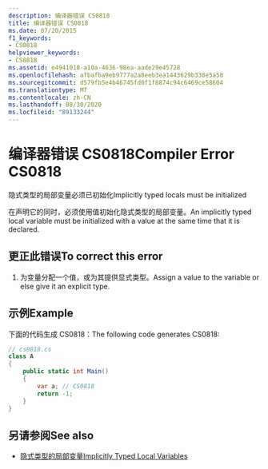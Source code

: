 ```yaml
---
description: 编译器错误 CS0818
title: 编译器错误 CS0818
ms.date: 07/20/2015
f1_keywords:
- CS0818
helpviewer_keywords:
- CS0818
ms.assetid: e4941018-a10a-4636-98ea-aade29e45728
ms.openlocfilehash: afbafba9eb9777a2a8eeb3ea1443629b338e5a58
ms.sourcegitcommit: d579fb5e4b46745fd0f1f8874c94c6469ce58604
ms.translationtype: MT
ms.contentlocale: zh-CN
ms.lasthandoff: 08/30/2020
ms.locfileid: "89133244"
---
```

# <a name="compiler-error-cs0818"></a><span data-ttu-id="8b5ec-103">编译器错误 CS0818</span><span class="sxs-lookup"><span data-stu-id="8b5ec-103">Compiler Error CS0818</span></span>
<span data-ttu-id="8b5ec-104">隐式类型的局部变量必须已初始化</span><span class="sxs-lookup"><span data-stu-id="8b5ec-104">Implicitly typed locals must be initialized</span></span>  
  
 <span data-ttu-id="8b5ec-105">在声明它的同时，必须使用值初始化隐式类型的局部变量。</span><span class="sxs-lookup"><span data-stu-id="8b5ec-105">An implicitly typed local variable must be initialized with a value at the same time that it is declared.</span></span>  
  
## <a name="to-correct-this-error"></a><span data-ttu-id="8b5ec-106">更正此错误</span><span class="sxs-lookup"><span data-stu-id="8b5ec-106">To correct this error</span></span>  
  
1. <span data-ttu-id="8b5ec-107">为变量分配一个值，或为其提供显式类型。</span><span class="sxs-lookup"><span data-stu-id="8b5ec-107">Assign a value to the variable or else give it an explicit type.</span></span>  
  
## <a name="example"></a><span data-ttu-id="8b5ec-108">示例</span><span class="sxs-lookup"><span data-stu-id="8b5ec-108">Example</span></span>  
 <span data-ttu-id="8b5ec-109">下面的代码生成 CS0818：</span><span class="sxs-lookup"><span data-stu-id="8b5ec-109">The following code generates CS0818:</span></span>  
  
```csharp  
// cs0818.cs  
class A  
{  
    public static int Main()  
    {  
        var a; // CS0818  
        return -1;  
    }  
}  
```  
  
## <a name="see-also"></a><span data-ttu-id="8b5ec-110">另请参阅</span><span class="sxs-lookup"><span data-stu-id="8b5ec-110">See also</span></span>

- [<span data-ttu-id="8b5ec-111">隐式类型的局部变量</span><span class="sxs-lookup"><span data-stu-id="8b5ec-111">Implicitly Typed Local Variables</span></span>](../programming-guide/classes-and-structs/implicitly-typed-local-variables.md)
